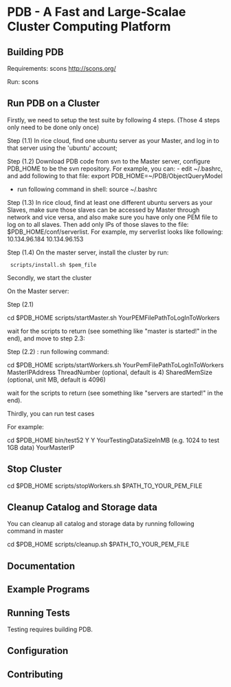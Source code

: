 # PDB - A Fast and Large-Scalae Cluster Computing Platform 



## Building PDB

Requirements:  scons http://scons.org/

Run: scons 



## Run PDB on a Cluster 


Firstly, we need to setup the test suite by following 4 steps. (Those 4 steps only need to be done only once)

Step (1.1) In rice cloud, find one ubuntu server as your Master, and log in to that server using the 'ubuntu' account;


Step (1.2) Download PDB code from svn to the Master server, configure PDB_HOME to be the svn repository. For example, you can:
     - edit ~/.bashrc, and add following to that file: export PDB_HOME=~/PDB/ObjectQueryModel
   - run following command in shell: source ~/.bashrc

Step (1.3) In rice cloud, find at least one different ubuntu servers as your Slaves, make sure those slaves can be accessed by Master through network and vice versa, and also make sure you have only one PEM file to log on to all slaves. Then add only IPs of those slaves to the file: $PDB_HOME/conf/serverlist. For example, my serverlist looks like following:
10.134.96.184
10.134.96.153  

Step (1.4) On the master server, install the cluster by run:
     
     scripts/install.sh $pem_file

Secondly, we start the cluster

On the Master server:

Step (2.1)

cd $PDB_HOME
scripts/startMaster.sh YourPEMFilePathToLogInToWorkers

wait for the scripts to return (see something like "master is started!" in the end), and move to  step 2.3:

Step (2.2) : run following command:   
 
cd $PDB_HOME
scripts/startWorkers.sh YourPemFilePathToLogInToWorkers MasterIPAddress ThreadNumber (optional, default is 4)  SharedMemSize (optional, unit MB, default is 4096)

wait for the scripts to return (see something like "servers are started!" in the end).


Thirdly, you can run test cases

For example:

cd $PDB_HOME
bin/test52  Y Y YourTestingDataSizeInMB (e.g. 1024 to test 1GB data) YourMasterIP


## Stop Cluster
cd $PDB_HOME
scripts/stopWorkers.sh $PATH_TO_YOUR_PEM_FILE


## Cleanup Catalog and Storage data
You can cleanup all catalog and storage data by running following command in master

cd $PDB_HOME
scripts/cleanup.sh $PATH_TO_YOUR_PEM_FILE



















## Documentation




## Example Programs





## Running Tests

Testing requires building PDB.





## Configuration








## Contributing








